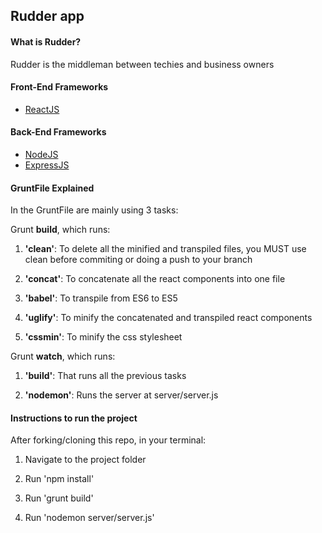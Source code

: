 ## Rudder app

#### What is Rudder?

Rudder is the middleman between techies and business owners

#### Front-End Frameworks

* [ReactJS](https://facebook.github.io/react/)


#### Back-End Frameworks

* [NodeJS](https://nodejs.org/)
* [ExpressJS](https://nodejs.org/)

#### GruntFile Explained

In the GruntFile are mainly using 3 tasks:

Grunt **build**, which runs: 

1. **'clean'**: To delete all the minified and transpiled files, you MUST use clean before commiting or doing a push to your branch

2. **'concat'**: To concatenate all the react components into one file

3. **'babel'**: To transpile from ES6 to ES5

4. **'uglify'**: To minify the concatenated and transpiled react components

5. **'cssmin'**: To minify the css stylesheet


Grunt **watch**, which runs:

1. **'build'**: That runs all the previous tasks

2. **'nodemon'**: Runs the server at server/server.js


#### Instructions to run the project

After forking/cloning this repo, in your terminal:

1. Navigate to the project folder

2. Run 'npm install'

3. Run 'grunt build'

4. Run 'nodemon server/server.js'

